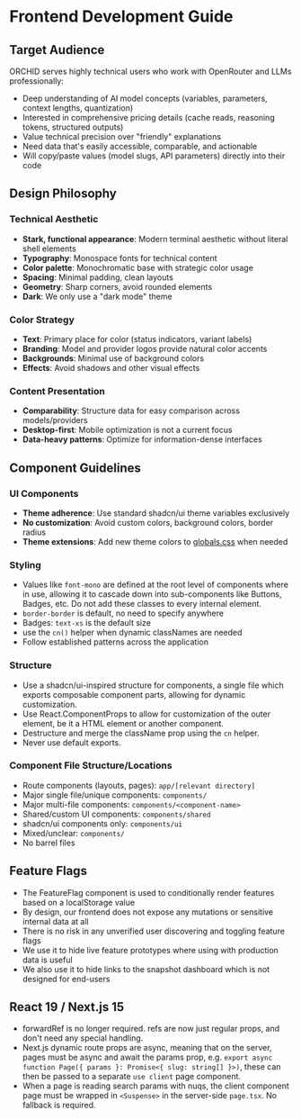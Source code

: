 # Frontend Development Guide

## Target Audience

ORCHID serves highly technical users who work with OpenRouter and LLMs professionally:

- Deep understanding of AI model concepts (variables, parameters, context lengths, quantization)
- Interested in comprehensive pricing details (cache reads, reasoning tokens, structured outputs)
- Value technical precision over "friendly" explanations
- Need data that's easily accessible, comparable, and actionable
- Will copy/paste values (model slugs, API parameters) directly into their code

## Design Philosophy

### Technical Aesthetic

- **Stark, functional appearance**: Modern terminal aesthetic without literal shell elements
- **Typography**: Monospace fonts for technical content
- **Color palette**: Monochromatic base with strategic color usage
- **Spacing**: Minimal padding, clean layouts
- **Geometry**: Sharp corners, avoid rounded elements
- **Dark**: We only use a "dark mode" theme

### Color Strategy

- **Text**: Primary place for color (status indicators, variant labels)
- **Branding**: Model and provider logos provide natural color accents
- **Backgrounds**: Minimal use of background colors
- **Effects**: Avoid shadows and other visual effects

### Content Presentation

- **Comparability**: Structure data for easy comparison across models/providers
- **Desktop-first**: Mobile optimization is not a current focus
- **Data-heavy patterns**: Optimize for information-dense interfaces

## Component Guidelines

### UI Components

- **Theme adherence**: Use standard shadcn/ui theme variables exclusively
- **No customization**: Avoid custom colors, background colors, border radius
- **Theme extensions**: Add new theme colors to [globals.css](mdc:app/globals.css) when needed

### Styling

- Values like `font-mono` are defined at the root level of components where in use, allowing it to cascade down into sub-components like Buttons, Badges, etc. Do not add these classes to every internal element.
- `border-border` is default, no need to specify anywhere
- Badges: `text-xs` is the default size
- use the `cn()` helper when dynamic classNames are needed
- Follow established patterns across the application

### Structure

- Use a shadcn/ui-inspired structure for components, a single file which exports composable component parts, allowing for dynamic customization.
- Use React.ComponentProps to allow for customization of the outer element, be it a HTML element or another component.
- Destructure and merge the className prop using the `cn` helper.
- Never use default exports.

### Component File Structure/Locations

- Route components (layouts, pages): `app/[relevant directory]`
- Major single file/unique components: `components/`
- Major multi-file components: `components/<component-name>`
- Shared/custom UI components: `components/shared`
- shadcn/ui components only: `components/ui`
- Mixed/unclear: `components/`
- No barrel files

## Feature Flags

- The FeatureFlag component is used to conditionally render features based on a localStorage value
- By design, our frontend does not expose any mutations or sensitive internal data at all
- There is no risk in any unverified user discovering and toggling feature flags
- We use it to hide live feature prototypes where using with production data is useful
- We also use it to hide links to the snapshot dashboard which is not designed for end-users

## React 19 / Next.js 15

- forwardRef is no longer required. refs are now just regular props, and don't need any special handling.
- Next.js dynamic route props are async, meaning that on the server, pages must be async and await the params prop, e.g. `export async function Page({ params }: Promise<{ slug: string[] }>)`, these can then be passed to a separate `use client` page component.
- When a page is reading search params with nuqs, the client component page must be wrapped in `<Suspense>` in the server-side `page.tsx`. No fallback is required.
